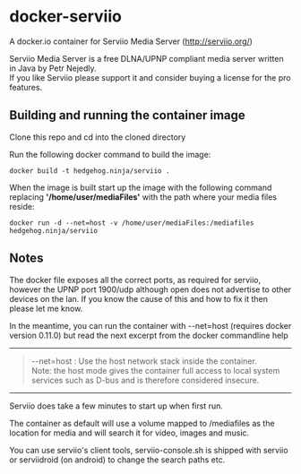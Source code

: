 docker-serviio
==============

A docker.io container for Serviio Media Server (http://serviio.org/)

Serviio Media Server is a free DLNA/UPNP compliant media server written in Java by Petr Nejedly.  
If you like Serviio please support it and consider buying a license for the pro features.


Building and running the container image
----------------------------------------

Clone this repo and cd into the cloned directory

Run the following docker command to build the image:

	docker build -t hedgehog.ninja/serviio .

When the image is built start up the image with the following command replacing **'/home/user/mediaFiles'** with the path where your media files reside:

	docker run -d --net=host -v /home/user/mediaFiles:/mediafiles hedgehog.ninja/serviio


Notes
--------------------

The docker file exposes all the correct ports, as required for serviio, however the UPNP port 1900/udp although open does not advertise to other devices on the lan.  If you know the cause of this and how to fix it then please let me know.

In the meantime, you can run the container with --net=host (requires docker version 0.11.0) but read the next excerpt from the docker commandline help 

-----------------------------------------
>	--net=host  : Use the host network stack inside the container.  
>	Note: the host mode gives the container full access to local system services such as D-bus and is therefore considered insecure.

-----------------------------------------




Serviio does take a few minutes to start up when first run.

The container as default will use a volume mapped to /mediafiles as the location for media and will search it for video, images and music.

You can use serviio's client tools, serviio-console.sh is shipped with serviio or serviidroid (on android) to change the search paths etc.


